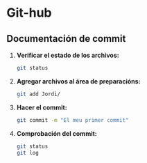 # Git-hub
## Documentación de commit
1. **Verificar el estado de los archivos:**
   ```bash
   git status
2. **Agregar archivos al área de preparacións:**
   ```bash
   git add Jordi/
3. **Hacer el commit:**
   ```bash
   git commit -m "El meu primer commit"
4. **Comprobación del commit:** 
   ```bash
   git status
   git log

  
